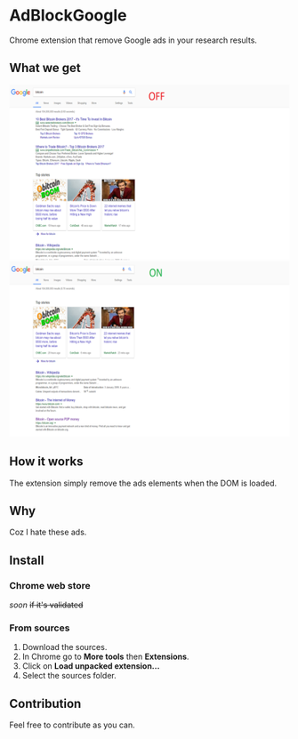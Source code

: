 # AdBlockGoogle
Chrome extension that remove Google ads in your research results.

## What we get
![disabled](./SS1.png "disabled")
![enabled](./SS2.png "enabled")

## How it works
The extension simply remove the ads elements when the DOM is loaded.

## Why
Coz I hate these ads.

## Install
### Chrome web store
_soon_ ~~if it's validated~~
### From sources
1. Download the sources.
2. In Chrome go to **More tools** then **Extensions**.
3. Click on **Load unpacked extension...**
4. Select the sources folder.

## Contribution
Feel free to contribute as you can.